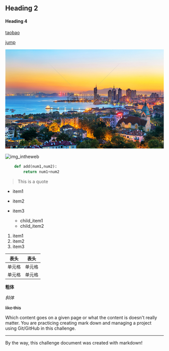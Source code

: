## Heading  2
#### Heading 4

[taobao](http://www.taobao.com)

[jump](https://github.com/anhuizhaoxuan123/gituse/blob/master/jump_for_second/second.md)

![img_directory](https://github.com/anhuizhaoxuan123/gituse/blob/master/landscape.jpg)

![img_intheweb](https://tse1-mm.cn.bing.net/th/id/OIP.5YRSsEk6V7a4k8ewFSCGAAHaEo?pid=ImgDet&rs=1)

```python
    def add(num1,num2):
        return num1+num2
```

> This is a quote

* item1

* item2

* item3
    * child_item1
    * child_item2

1. item1
1. item2
1. item3    

|  表头   | 表头  |
|  ----  | ----  |
| 单元格  | 单元格 |
| 单元格  | 单元格 |

**粗体**

*斜体*

~~like this~~

Which content goes on a given page or what the content is doesn't really matter. You are practicing creating mark down and managing a project using Git/GitHub in this challenge.

---

By the way, this challenge document was created with markdown!
